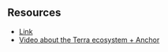 ## Resources
 - [Link ](https://docs.anchorprotocol.com/protocol/overview)
 - [Video about the Terra ecosystem + Anchor](https://www.youtube.com/watch?v=G83G18FWEVg)

